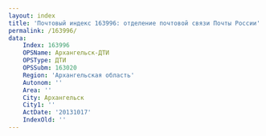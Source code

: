 ```yaml
---
layout: index
title: 'Почтовый индекс 163996: отделение почтовой связи Почты России'
permalink: /163996/
data:
    Index: 163996
    OPSName: Архангельск-ДТИ
    OPSType: ДТИ
    OPSSubm: 163020
    Region: 'Архангельская область'
    Autonom: ''
    Area: ''
    City: Архангельск
    City1: ''
    ActDate: '20131017'
    IndexOld: ''
---
```

